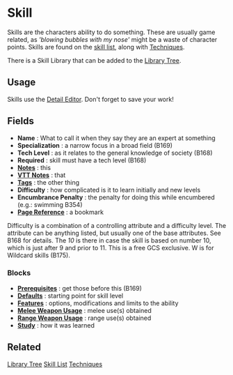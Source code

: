 # Skill
Skills are the characters ability to do something. These are usually game related, as *'blowing bubbles with my nose'* might be a waste of character points. Skills are found on the [skill list](./Skill%20List.md "Skill List"), along with [Techniques](./Technique.md "Technique").

There is a Skill Library that can be added to the [Library Tree](./Library%20Tree.md "Library Tree").

## Usage
Skills use the [Detail Editor](./Detail%20Editor.md "Detail Editor"). Don't forget to save your work!

## Fields
- **Name** : What to call it when they say they are an expert at something
- **Specialization** : a narrow focus in a broad field (B169)
- **Tech Level** : as it relates to the general knowledge of society (B168)
- **Required** : skill must have a tech level (B168)
- **[Notes](./Notes.md "Notes")** : this
- **[VTT Notes](./VTT%20Notes.md "VTT Notes")** : that
- **[Tags](./Tags.md "Tags")** : the other thing
- **Difficulty** : how complicated is it to learn initially and new levels
- **Encumbrance Penalty** : the penalty for doing this while encumbered (e.g.: swimming B354)
- **[Page Reference](./Page%20Reference.md "Page Reference")** : a bookmark

Difficulty is a combination of a controlling attribute and a difficulty level. The attribute can be anything listed, but usually one of the base attributes. See B168 for details. The *10* is there in case the skill is based on number 10, which is just after 9 and prior to 11. This is a free GCS exclusive. W is for Wildcard skills (B175).

### Blocks
- **[Prerequisites](./Prerequisites.md "Prerequisites")** : get those before this (B169)
- **[Defaults](./Defaults.md "Defaults")** : starting point for skill level
- **[Features](./Features.md "Features")** : options, modifications and limits to the ability
- **[Melee Weapon Usage](./Melee%20Weapon%20Usage.md "Melee Weapon Usage")** : melee use(s) obtained
- **[Range Weapon Usage](./Range%20Weapon%20Usage.md "Range Weapon Usage")** : range use(s) obtained
- **[Study](./Study.md "Study")** : how it was learned

## Related
[Library Tree](./Library%20Tree.md "Library Tree")
[Skill List](./Skill%20List.md "Skill List")
[Techniques](./Technique.md "Technique")